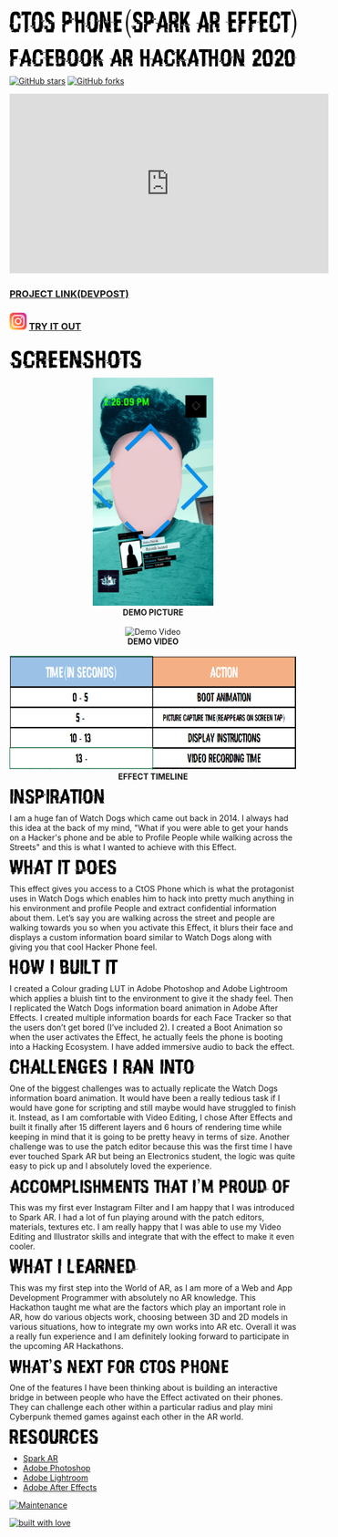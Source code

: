 


<img src="https://github.com/L3thal-infosec/CtOS-Phone/blob/master/textures/READMETEXTS/title.png?raw=true" alt="Demo Picture" height="50" />
<br>
<br>
<img src="https://github.com/L3thal-infosec/CtOS-Phone/blob/master/textures/READMETEXTS/fbhackathon.png?raw=true" alt="Demo Picture" height="30" />

[![GitHub stars](https://img.shields.io/github/stars/L3thal-infosec/CtOS-Phone.svg?logo=github)]([https://github.com/L3thal-infosec/CtOS-Phone/stargazers](https://github.com/L3thal-infosec/CtOS-Phone/stargazers)) [![GitHub forks](https://img.shields.io/github/forks/L3thal-infosec/CtOS-Phone.svg?logo=github&color=teal)]([https://github.com/L3thal-infosec/CtOS-Phone/network/](https://github.com/L3thal-infosec/CtOS-Phone/network/))
<iframe width="560" height="315" src="https://www.youtube.com/embed/S1ZozMmvHzA" frameborder="0" allow="accelerometer; autoplay; encrypted-media; gyroscope; picture-in-picture" allowfullscreen></iframe>
<br>

### [PROJECT LINK(DEVPOST)](https://devpost.com/software/ctos-phone "Devpost")		
###  <img src="https://github.com/L3thal-infosec/CtOS-Phone/blob/master/textures/SCREENSHOTS/instalogo.png?raw=true" alt="Instagram" height="30" /> [TRY IT OUT](https://www.instagram.com/ar/710049529540678/?ch=NTI0ODZmNDk4MjliODE4YjNlYzYzZWEyZWUzN2RlZjI%3D "Instagram")
<br>

<img src="https://github.com/L3thal-infosec/CtOS-Phone/blob/master/textures/READMETEXTS/screenshots.png?raw=true" alt="Demo Picture" height="30" />
<br>
<p align="center">
  <img src="https://github.com/L3thal-infosec/CtOS-Phone/blob/master/textures/SCREENSHOTS/demopic.jpg?raw=true" alt="Demo Picture" height="400" />  
  <br>
 <b> DEMO PICTURE </b>
<br>
<br>
   <img src="https://github.com/L3thal-infosec/CtOS-Phone/blob/master/textures/SCREENSHOTS/instademogif.gif?raw=true" alt="Demo Video" height="400" />
 <br>
  <b> DEMO VIDEO </b>
  <br>
  <br>
	  <img src="https://github.com/L3thal-infosec/CtOS-Phone/blob/master/textures/READMETEXTS/table.png?raw=true" alt="Effect Timeline" height="200" />
	   <br>
  <b> EFFECT TIMELINE</b>
</p>


<img src="https://github.com/L3thal-infosec/CtOS-Phone/blob/master/textures/READMETEXTS/inspiration.png?raw=true" height="25" />

I am a huge fan of Watch Dogs which came out back in 2014. I always had this idea at the back of my mind, "What if you were able to get your hands on a Hacker's phone and be able to Profile People while walking across the Streets" and this is what I wanted to achieve with this Effect.

<img src="https://github.com/L3thal-infosec/CtOS-Phone/blob/master/textures/READMETEXTS/whatitdoes.png?raw=true" height="25" />

This effect gives you access to a CtOS Phone which is what the protagonist uses in Watch Dogs which enables him to hack into pretty much anything in his environment and profile People and extract confidential information about them. Let’s say you are walking across the street and people are walking towards you so when you activate this Effect, it blurs their face and displays a custom information board similar to Watch Dogs along with giving you that cool Hacker Phone feel.

<img src="https://github.com/L3thal-infosec/CtOS-Phone/blob/master/textures/READMETEXTS/howibuilti.png?raw=true" height="25" />

I created a Colour grading LUT in Adobe Photoshop and Adobe Lightroom which applies a bluish tint to the environment to give it the shady feel. Then I replicated the Watch Dogs information board animation in Adobe After Effects. I created multiple information boards for each Face Tracker so that the users don’t get bored (I’ve included 2). I created a Boot Animation so when the user activates the Effect, he actually feels the phone is booting into a Hacking Ecosystem. I have added immersive audio to back the effect.

<img src="https://github.com/L3thal-infosec/CtOS-Phone/blob/master/textures/READMETEXTS/challenges.png?raw=true" height="25" />

One of the biggest challenges was to actually replicate the Watch Dogs information board animation. It would have been a really tedious task if I would have gone for scripting and still maybe would have struggled to finish it. Instead, as I am comfortable with Video Editing, I chose After Effects and built it finally after 15 different layers and 6 hours of rendering time while keeping in mind that it is going to be pretty heavy in terms of size. Another challenge was to use the patch editor because this was the first time I have ever touched Spark AR but being an Electronics student, the logic was quite easy to pick up and I absolutely loved the experience.

<img src="https://github.com/L3thal-infosec/CtOS-Phone/blob/master/textures/READMETEXTS/accomplishments.png?raw=true" height="25" />

This was my first ever Instagram Filter and I am happy that I was introduced to Spark AR. I had a lot of fun playing around with the patch editors, materials, textures etc. I am really happy that I was able to use my Video Editing and Illustrator skills and integrate that with the effect to make it even cooler.

<img src="https://github.com/L3thal-infosec/CtOS-Phone/blob/master/textures/READMETEXTS/whatilearned.png?raw=true" alt="Demo Picture" height="25" />

This was my first step into the World of AR, as I am more of a Web and App Development Programmer with absolutely no AR knowledge. This Hackathon taught me what are the factors which play an important role in AR, how do various objects work, choosing between 3D and 2D models in various situations, how to integrate my own works into AR etc. Overall it was a really fun experience and I am definitely looking forward to participate in the upcoming AR Hackathons.

<img src="https://github.com/L3thal-infosec/CtOS-Phone/blob/master/textures/READMETEXTS/whatsnext.png?raw=true" height="25" />

One of the features I have been thinking about is building an interactive bridge in between people who have the Effect activated on their phones. They can challenge each other within a particular radius and play mini Cyberpunk themed games against each other in the AR world.

<img src="https://github.com/L3thal-infosec/CtOS-Phone/blob/master/textures/READMETEXTS/resources.png?raw=true" height="25" />

 - [Spark AR](https://sparkar.facebook.com/ar-studio/ "Spark AR")
 - [Adobe Photoshop](https://www.photoshop.com/en "Photoshop")
 - [Adobe Lightroom](https://www.adobe.com/in/products/photoshop-lightroom.html "Lightroom")
 - [Adobe After Effects](https://www.adobe.com/in/products/aftereffects.html "After Effects")



[![Maintenance](https://img.shields.io/maintenance/yes/2020?color=green&logo=github)](https://github.com/L3thal-infosec)



[![built with love](https://forthebadge.com/images/badges/built-with-love.svg)](https://github.com/L3thal-infosec)